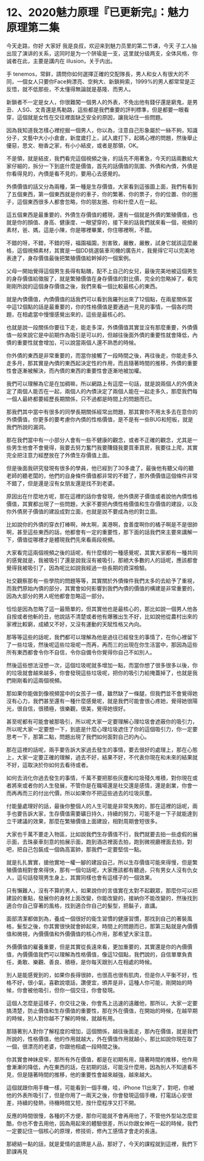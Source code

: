 # 12、2020魅力原理『已更新完』：魅力原理第二集

今天走路，你好 大家好 我是良叔，欢迎来到魅力员里的第二节课，今天 子工人抽出现了演讲的关系，这同时是为一个阱瑜是一支，这里就分级两支，全体风格，你诚者在此，主要是講内在 illusion，关于内出。

手 tenemos，常鲜，請問你如何選擇正確的交配隊長，男人和女人有很大的不同，一個女人只要你Face夠漂亮、空夠大、新鎖夠索，1999%的男人都常常是正反悟，就不低那些，不太懂得無論就是基隆、而男人。

新鎖者不一定是女人，你很難闖一個男人的外表，不免出他有錢仔還是窮鬼，是男丑、人SG、文青還是馬勒路，這些都是我們重要的評判標準，但是都要一眼看穿，這個就是女性在交往裡面缺乏安全的原因，讓我站住一些問題。

因為我知道我怎樣心裡挖掘一個男人，你以為，注意自己形象屬於一絲不夠，知識分子，文藝中大小小倉倉，新度歲打上，試入歲打下，起碼心裡的問題，然後舉止優惡，思文、樹香之家，有小小結皮，或者是那領，OK。

不是領，就是結皮，我們看完這個視頻之後，的話先不用著急，今天的話兩數給大家仔細的，拆分一下到底什麼是價值，首先的話價值的氛圍、外債和內債，外債是你看得見的，內債是看不見的，要用心去感覺的。

外債價值的話又分為兩種，第一種是生存價值，大家看到這張圖上面，我們有看到了五個東西，第一個東西就是你的車子，你的繁著、你的票子，你的位置、你的圈子，這個東西很多人都會忽略，你的朋友圈、你和什麼人在一起。

這五個東西是最重要的，外債生存價值的體現，還有一個就是外債的繁殖價值，也就是你的顏值、身高、健康度、一眼望穿的，接下來的話我們就來看一個，視頻的素材，爸、媽，這是小陳，你是哪裡畢業，你住哪裡啊，不錯。

不錯的呀，不錯，不錯的呀，福園福園，別害致，嚴散，嚴散，試身它就該這麼嚴格，這個視頻素材，其實是一個DD挑選裝車司機的廣告片，我覺得它可以完美地表達了，身存價值最後把繁殖價值給幹掉的一個案例。

父母一開始覺得這個男生長得有點醜，配不上自己的女兒，最後完美地被這個男生的身存價值給徵服了，就是繁殖價值在身存價值的對比價，完全的忽略掉了，看完剛剛所說的這個身存價值之後，我們來看一個比較最核心的東西。

就是內債價值，內債價值的話我們可以看到我羅列出來了12個點，在兩星關係當中這12個點的話是最重要的，你的性格價值是要通過一見見的事情，一個各的問題，在相處當中慢慢感覺出來的，這些是最核心的。

也就是說一段關係你要往下走，能走多深，外債價值其實並沒有那麼重要，外債價值一般來說它是中前期作為吸引是可以的，但越往後面外債的重要性就會降低，內債的重要性就會增加，可以說當兩個人還不熟悉的時候。

你外債的東西是非常重要的，而當你接觸了一段時間之後，再往後走，你能走多久 走多月，那其實是內債的東西起決定性的作用，而且隨著時間的推移，外債的重要性會逐漸被解決，而內債的東西的重要性會逐漸地被加權。

我們可以理解為它是在加稠嘛，所以網路上有這麼一句話，就是說兩個人的外債決定了兩個人能否在一起，兩個人的內債決定了兩個人能在一起走多久，那麼我們每一個人最終都要經歷長期關係，只不過都是時間上的問題而已。

那我們其中當中有很多的同學長期關係經常出問題，那其實你不用太多去在意你的外債價值，你更多的要考慮你內債的性格價值，是不是有一些BUG和短板，就是我們所說的漏洞。

那在我們當中有一小部分人會有一些不健康的觀念，或者不正確的觀念，尤其是一些男生他會不會覺得，我要去努力奮鬥我要賺錢我要買車買房，我要往上爬，其實完全把注意力經歷放在了外債生存價值上面。

但是後面我研究發現有很多的學員，他已經到了30多歲了，最後他有聽父母的聽老師的聽老闆的，他們的自身條件價值都非常的不錯了，那外債價值這個條件非常不錯了，但是還是沒有女朋友還是找不到老婆。

原因出在什麼地方呢，那在這裡的話你會發現，他外債房子價值或者說他內債性格價值，其實都出現了一些問題，大家不要把內債性格價值和生存價值的建設，以及你外債房子價值的建設成對立面，也就是說不要成為他的對立面。

比如說你的外債的穿衣打棒啊，神太啊，美港啊，食善度啊你的橘子啊是不是很帥啊，甚至這些東西的話，他都會有一定的重要性，那下面的話我們來主要來講解一下，價值從哪裡才是體現我們先來看兩段視頻。

大家看完這兩個視頻之後的話呢，有什麼樣的一種感覺呢，其實大家都有一種共同的感覺就是，我被吸引了還是說我沒有被吸引，那絕大多數的人的話呢，應該都會覺得我被吸引了，因為呢比如說我經過一些長期的資深檢驗。

社交觀察那有一些學院的問題等等，其實關於外債條件我們太多的去給予了重視，而我們原始內債的部分，其實會如何影響到我們內債的價值的構建是非常重要的，因為大部分的男人呢他都會忽略這一部分。

恰恰是因為忽略了這一最簡單的，但其實他也是最核心的，那比如說一個男人他各自按或者他斬的丑，他說話不清楚或者他有爆雅出生不好，比如說他從農村出來的家裡比較窮，成績又不好，又沒有運動的天賦性格又內向。

那等等這些的話呢，我們都可以理解為他是過往已經發生的事情了，在你心裡留下了一些垃圾，然後呢這些垃圾呢一而再，再而三的出現在你生活當中，那因為這些所有東西都會令你不自信，令你自備令你覺得你自己不如別人。

然後這些想法沒想一次，這個垃圾呢就多增加一點，而當你想了很多很多以後，你的垃圾就會越來越多，你會發現這些垃圾呢，把你的吸引力給掩蓋掉了，也就是我們剛剛看的這兩個視頻。

那如果你能做到像視頻當中的女孩子一樣，雖然缺了一條腿，但我們並不會覺得她沒有心力，我們甚至還有一種什麼感覺呢，就是我們可能會很心疼她，覺得她很陽光，很自信，很積極，很樂觀，很美，覺得她很好。

甚至呢都有可能會被那吸引，所以呢大家一定要理解心理垃圾會遮蔽你的吸引力，所以呢大家一定要想一下，到底是什麼心理垃圾遮住了你的這個吸引力，你一定要思考一下，那第二點，問題出現了我們如何面對自己的內心。

那在這裡的話呢，兩手要告訴大家過去發生的事情，要去很好的處理上，那在心態上，大家一定要正確的理解，過去不好，結果不好，不代表你現在和未來的結果就不好，這取決於你如何去看待或者。

如何去消化你過去發生的事情，千萬不要把那些灰塵和垃圾殘久堆積，對你現在或者將來或者你的人生發展，不管你是在職場還是社交還是感情，還是創業，你會一而再再而三的付出代價，所以如果你不把這些過去的垃圾灰塵。

付能量處理好的話，最後你整個人的人生可能是非常失敗的，那在這裡的話呢，兩手也要告訴大家，生存價值需要礦日持久，持續的努力，可能不是一下子就能達到立干建議的效果，那麼在繁殖價值上面建設，相對周期會短很多。

大家也千萬不要走入物區，比如說我們生存價值不行，我們就要去拍一些虛假的展示面，去珠豪車刻意的拍展示面，跑到酒店裡面去拍，跑到微視廳裡面去拍，對吧，把自己包裝成一個偽高富帥，那我們一定要堅信一點。

就是扎扎實實，搶他實地一權一腳的建設自己，所以生存價值可能來得慢，但是繁殖價值相對會來得快，那有一個句話呢，大家應該都有聽過，只有男女人沒有仇女人，這句話發現男生身上，其實同樣也會有這樣子的一個效果。

只有懶難人，沒有不算的男人，如果說你的言值實在太對不起觀眾，那麼你可以把建設的重點，發展你的身材上面改變，你能改變的，接納你不能改變的，然後找到適合你自己穿著的風格，找到適合你自己的髮型，把鬍子，直講。

面部清潔都做到為，養成一個很好的衛生習慣的健康習慣，那找到自己的著裝風格，髮型之後，你其實很快就會帥起來，時間上的問題而已，那第三點就是內價價值和微視，內價價值和外價價值的核心作用，那希望大家注意。

外價價值的雇養重要，但是其實從長遠來看，更加重要的，其實還是你的內價價值，內價價值我們可以理解為性格價值，像這12個點，我們說的，自信單單負責任，勇敢、樂觀、善良、積極，是你每天跟別人在相處的時候。

別人是能感覺到的，如果你長得很帥，也很高也很有肌肉，但是你人平衡不好，性格不好，很小氣，喜歡說壞話，讚便宜，頒弄是非，這種人你可能，剛開始的時候，你會被他吸引，但你一個交往，你會發現。

這個人怎麼是這樣子，你交往之後，你會馬上迅速的遠離他，那所以，大家一定要搞清楚，防止價值和生存價值的重要性，那在外在價值，在開始的時候，在越早期的時候，別人對你越不了解的時候，就越有用。

那隨著別人對你了解程度的增加，這個關係，越往後面走，那內在價值，就是我們所說的，性格價值，他的作用就越大，外在價值作用就越小，那比如說你現在取了一個，很漂亮的老婆，你跟他相處一段時間之後。

你其實會神妹皮牢，那所有外在價值，都是在初期有用，隨著時間的推移，他作用會漸漸的降低，內在東西的話，在初期的話，可能沒什麼用，因為別人不知道看不見，但是隨著時間的推移，他的重要性會越來越強，越來越大。

這個就跟你用手機一樣，可能看到一個手機，哇，iPhone 11出來了，對吧，你被他的外表所吸引了，但是你用了一兩天之後，你會發現這個手機，打電話心安很差，持續的發熱，待機時間又短，按什麼程序又打不開。

反應的時間很慢，各種的不方便，那你可能就不會再用他了，不管他外型站怎麼宣酷，你也不會去用他，因為用起來的體驗很差，所以你跟女神在一起的時候，我們一定要記住一個核心的原理，修技術，修內工感情才會走的長遠。

那總結一點的話，就是愛情的底牌是人品，那好了，今天的課程就到這裡，我們下節課再見